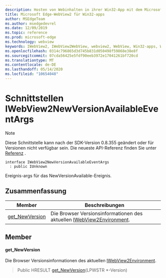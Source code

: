 ```yaml
---
description: Hosten von Webinhalten in ihrer Win32-App mit dem Microsoft Edge WebView2-Steuerelement
title: Microsoft Edge-WebView2 für Win32-apps
author: MSEdgeTeam
ms.author: msedgedevrel
ms.date: 12/09/2019
ms.topic: reference
ms.prod: microsoft-edge
ms.technology: webview
keywords: IWebView2, IWebView2WebView, webview2, WebView, Win32-apps, Win32, Edge
ms.openlocfilehash: 0314c796865d3d745b831d050498f59868e38e8f
ms.sourcegitcommit: 07cda56425e5fdf90eeb3972e17041261bf720cd
ms.translationtype: MT
ms.contentlocale: de-DE
ms.lasthandoff: 05/14/2020
ms.locfileid: "10654048"
---
```

# Schnittstellen IWebView2NewVersionAvailableEventArgs 

> [!NOTE]
> Diese Schnittstelle kann nach der SDK-Version 0.8.355 geändert oder für Versionen nicht verfügbar sein. Die neueste API-Referenz finden Sie unter [Referenz](../../../webview2-api-reference.md) .

```
interface IWebView2NewVersionAvailableEventArgs
  : public IUnknown
```

Ereignis-args für das NewVersionAvailable-Ereignis.

## Zusammenfassung

 Member                        | Beschreibungen
--------------------------------|---------------------------------------------
[get_NewVersion](#get_newversion) | Die Browser Versionsinformationen des aktuellen [IWebView2Environment](IWebView2Environment.md).

## Member

#### get_NewVersion 

Die Browser Versionsinformationen des aktuellen [IWebView2Environment](IWebView2Environment.md).

> Public HRESULT [get_NewVersion](#get_newversion)(LPWSTR *-Version)

